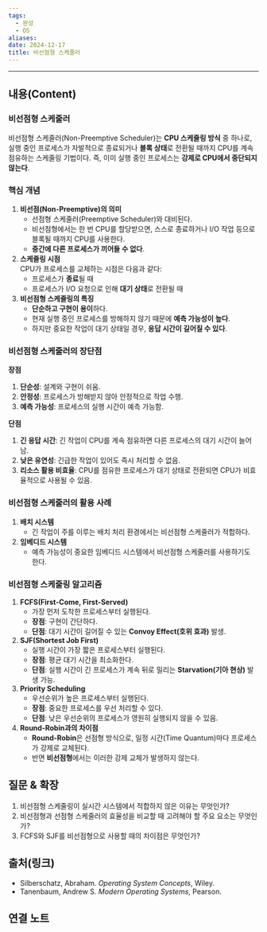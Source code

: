 ```yaml
---
tags:
  - 완성
  - OS
aliases: 
date: 2024-12-17
title: 비선점형 스케줄러
---
```

---

## 내용(Content)

### 비선점형 스케줄러

비선점형 스케줄러(Non-Preemptive Scheduler)는 **CPU 스케줄링 방식** 중 하나로, 실행 중인 프로세스가 자발적으로 종료되거나 **블록 상태**로 전환될 때까지 CPU를 계속 점유하는 스케줄링 기법이다. 즉, 이미 실행 중인 프로세스는 **강제로 CPU에서 중단되지 않는다**.

### 핵심 개념

1. **비선점(Non-Preemptive)의 의미**
    - 선점형 스케줄러(Preemptive Scheduler)와 대비된다.
    - 비선점형에서는 한 번 CPU를 할당받으면, 스스로 종료하거나 I/O 작업 등으로 블록될 때까지 CPU를 사용한다.
    - **중간에 다른 프로세스가 끼어들 수 없다**.
2. **스케줄링 시점**  
    CPU가 프로세스를 교체하는 시점은 다음과 같다:
    - 프로세스가 **종료**될 때
    - 프로세스가 I/O 요청으로 인해 **대기 상태**로 전환될 때
3. **비선점형 스케줄링의 특징**
    - **단순하고 구현이 용이**하다.
    - 현재 실행 중인 프로세스를 방해하지 않기 때문에 **예측 가능성이 높다**.
    - 하지만 중요한 작업이 대기 상태일 경우, **응답 시간이 길어질 수 있다**.


### 비선점형 스케줄러의 장단점

**장점**

1. **단순성**: 설계와 구현이 쉬움.
2. **안정성**: 프로세스가 방해받지 않아 안정적으로 작업 수행.
3. **예측 가능성**: 프로세스의 실행 시간이 예측 가능함.

**단점**

1. **긴 응답 시간**: 긴 작업이 CPU를 계속 점유하면 다른 프로세스의 대기 시간이 늘어남.
2. **낮은 유연성**: 긴급한 작업이 있어도 즉시 처리할 수 없음.
3. **리소스 활용 비효율**: CPU를 점유한 프로세스가 대기 상태로 전환되면 CPU가 비효율적으로 사용될 수 있음.

### 비선점형 스케줄러의 활용 사례

1. **배치 시스템**
    - 긴 작업이 주를 이루는 배치 처리 환경에서는 비선점형 스케줄러가 적합하다.
2. **임베디드 시스템**
    - 예측 가능성이 중요한 임베디드 시스템에서 비선점형 스케줄러를 사용하기도 한다.

### 비선점형 스케줄링 알고리즘

1. **FCFS(First-Come, First-Served)**
    - 가장 먼저 도착한 프로세스부터 실행된다.
    - **장점**: 구현이 간단하다.
    - **단점**: 대기 시간이 길어질 수 있는 **Convoy Effect(호위 효과)** 발생.
2. **SJF(Shortest Job First)**
    - 실행 시간이 가장 짧은 프로세스부터 실행된다.
    - **장점**: 평균 대기 시간을 최소화한다.
    - **단점**: 실행 시간이 긴 프로세스가 계속 뒤로 밀리는 **Starvation(기아 현상)** 발생 가능.
3. **Priority Scheduling**
    - 우선순위가 높은 프로세스부터 실행된다.
    - **장점**: 중요한 프로세스를 우선 처리할 수 있다.
    - **단점**: 낮은 우선순위의 프로세스가 영원히 실행되지 않을 수 있음.
4. **Round-Robin과의 차이점**
    - **Round-Robin**은 선점형 방식으로, 일정 시간(Time Quantum)마다 프로세스가 강제로 교체된다.
    - 반면 **비선점형**에서는 이러한 강제 교체가 발생하지 않는다.

## 질문 & 확장

1. 비선점형 스케줄링이 실시간 시스템에서 적합하지 않은 이유는 무엇인가?
2. 비선점형과 선점형 스케줄러의 효율성을 비교할 때 고려해야 할 주요 요소는 무엇인가?
3. FCFS와 SJF를 비선점형으로 사용할 때의 차이점은 무엇인가?

## 출처(링크)

- Silberschatz, Abraham. _Operating System Concepts_, Wiley.
- Tanenbaum, Andrew S. _Modern Operating Systems_, Pearson.

## 연결 노트










